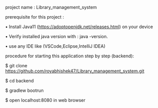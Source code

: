 project name : Library_management_system


prerequisite for this project :

•	Install Java11 (https://adoptopenjdk.net/releases.html) on your device  

•	Verify installed java version with : java -version.

•	 use any IDE like (VSCode,Eclipse,IntelliJ IDEA)


procedure for starting this application step by step (backend):

$ git clone https://github.com/royabhishek47/Library_management_system.git

$ cd backend

$ gradlew bootrun

$ open localhost:8080 in web browser

